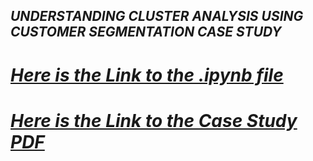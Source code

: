 *UNDERSTANDING CLUSTER ANALYSIS USING CUSTOMER SEGMENTATION CASE STUDY*
---

[*Here is the Link to the .ipynb file*](https://github.com/Floydaritra/Customer_Segmentation/blob/main/customer_segmentation_notebook.ipynb)
===

[*Here is the Link to the Case Study PDF*](https://github.com/Floydaritra/Customer_Segmentation/blob/main/BigData%20Assignment-MCA-Group%20A.pdf)
===
